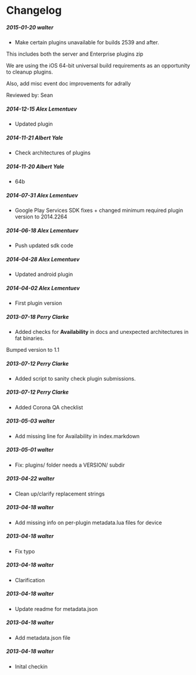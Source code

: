# Changelog
##### 2015-01-20  walter
 * Make certain plugins unavailable for builds 2539 and after.

This includes both the server and Enterprise plugins zip

We are using the iOS 64-bit universal build requirements as an opportunity to cleanup plugins.

Also, add misc event doc improvements for adrally

Reviewed by: Sean

##### 2014-12-15  Alex Lementuev
 * Updated plugin

##### 2014-11-21  Albert Yale
 * Check architectures of plugins

##### 2014-11-20  Albert Yale
 * 64b

##### 2014-07-31  Alex Lementuev
 * Google Play Services SDK fixes + changed minimum required plugin version to 2014.2264

##### 2014-06-18  Alex Lementuev
 * Push updated sdk code

##### 2014-04-28  Alex Lementuev
 * Updated android plugin

##### 2014-04-02  Alex Lementuev
 * First plugin version

##### 2013-07-18  Perry Clarke
 * Added checks for __Availability__ in docs and unexpected architectures in fat binaries.

Bumped version to 1.1

##### 2013-07-12  Perry Clarke
 * Added script to sanity check plugin submissions.

##### 2013-07-12  Perry Clarke
 * Added Corona QA checklist

##### 2013-05-03  walter
 * Add missing line for Availability in index.markdown

##### 2013-05-01  walter
 * Fix: plugins/ folder needs a VERSION/ subdir

##### 2013-04-22  walter
 * Clean up/clarify replacement strings

##### 2013-04-18  walter
 * Add missing info on per-plugin metadata.lua files for device

##### 2013-04-18  walter
 * Fix typo

##### 2013-04-18  walter
 * Clarification

##### 2013-04-18  walter
 * Update readme for metadata.json

##### 2013-04-18  walter
 * Add metadata.json file

##### 2013-04-18  walter
 * Inital checkin

